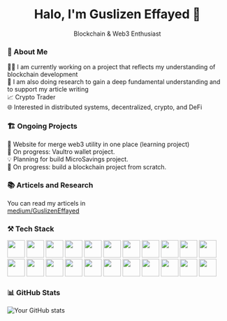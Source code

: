 <div align="center">
  <h1>Halo, I'm Guslizen Effayed 👋</h1>
  <p>Blockchain & Web3 Enthusiast</p>
</div>

### 🚀 About Me

👨‍💻 I am currently working on a project that reflects my understanding of blockchain development  
📜 I am also doing research to gain a deep fundamental understanding and to support my article writing  
📈 Crypto Trader        
🌐 Interested in distributed systems, decentralized, crypto, and DeFi  

### 🏗 Ongoing Projects

📌 Website for merge web3 utility in one place (learning project)   
🚧 On progress: Vaultro wallet project.       
💡 Planning for build MicroSavings project.      
🚧 On progress: build a blockchain project from scratch.    

### 📚 Articels and Research

You can read my articels in  
[medium/GuslizenEffayed](https://medium.com/@guslizenefayed)

### ⚒️ Tech Stack

<p align="left">
<img src="https://cdn.jsdelivr.net/gh/devicons/devicon/icons/react/react-original.svg" width="40"/> 
<img src="https://cdn.jsdelivr.net/gh/devicons/devicon/icons/nodejs/nodejs-original.svg" width="40" /> 
<img src="https://cdn.jsdelivr.net/gh/devicons/devicon/icons/docker/docker-original.svg" width="40" />
<img src="https://cdn.jsdelivr.net/gh/devicons/devicon@latest/icons/rust/rust-original.svg" width="40" />
<img src="https://cdn.jsdelivr.net/gh/devicons/devicon@latest/icons/typescript/typescript-original.svg" width="40" />
<img src="https://cdn.jsdelivr.net/gh/devicons/devicon@latest/icons/javascript/javascript-original.svg"  width="40" />
<img src="https://cdn.jsdelivr.net/gh/devicons/devicon@latest/icons/solidity/solidity-original.svg" width="40"  />
<img src="https://cdn.jsdelivr.net/gh/devicons/devicon@latest/icons/python/python-original.svg" width="40"/>
<img src="https://cdn.jsdelivr.net/gh/devicons/devicon@latest/icons/hardhat/hardhat-original.svg" width="40"  />
<img src="https://cdn.jsdelivr.net/gh/devicons/devicon@latest/icons/lua/lua-original.svg" width="40" />
<img src="https://cdn.jsdelivr.net/gh/devicons/devicon@latest/icons/git/git-original.svg" width="40"/>
<img src="https://cdn.jsdelivr.net/gh/devicons/devicon@latest/icons/mysql/mysql-original-wordmark.svg" width="40" />
<img src="https://cdn.jsdelivr.net/gh/devicons/devicon@latest/icons/jest/jest-plain.svg" width="40" />
<img src="https://cdn.jsdelivr.net/gh/devicons/devicon@latest/icons/tailwindcss/tailwindcss-original.svg" width="40"/>
<img src="https://cdn.jsdelivr.net/gh/devicons/devicon@latest/icons/linux/linux-original.svg" width="40"/>
<img src="https://cdn.jsdelivr.net/gh/devicons/devicon@latest/icons/postman/postman-original.svg"  width="40"/>
<img src="https://cdn.jsdelivr.net/gh/devicons/devicon@latest/icons/nextjs/nextjs-original.svg" width="40"/>
<img src="https://cdn.jsdelivr.net/gh/devicons/devicon@latest/icons/neovim/neovim-original.svg" width="40"/>
<img src="https://cdn.jsdelivr.net/gh/devicons/devicon@latest/icons/java/java-original-wordmark.svg" width="40"/>
<img src="https://cdn.jsdelivr.net/gh/devicons/devicon@latest/icons/graphql/graphql-plain.svg"  width="40"/>
<img src="https://cdn.jsdelivr.net/gh/devicons/devicon@latest/icons/cplusplus/cplusplus-original.svg" width="40"/>
<img src="https://cdn.jsdelivr.net/gh/devicons/devicon@latest/icons/c/c-original.svg" width="40"/>
</p>
          
### 📊 GitHub Stats

![Your GitHub stats](https://github-readme-stats.vercel.app/api?username=zenbuterin&show_icons=true&theme=radical)


